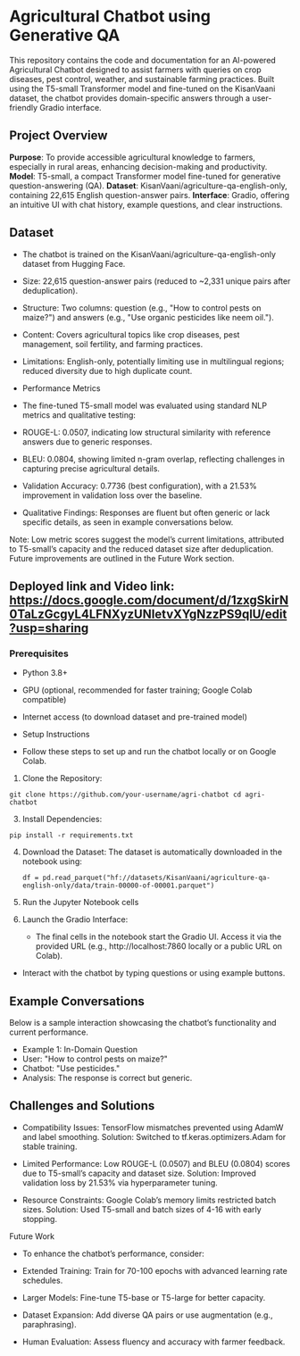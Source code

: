 # Agricultural Chatbot using Generative QA

This repository contains the code and documentation for an AI-powered Agricultural Chatbot designed to assist farmers with queries on crop diseases, pest control, weather, and sustainable farming practices. Built using the T5-small Transformer model and fine-tuned on the KisanVaani dataset, the chatbot provides domain-specific answers through a user-friendly Gradio interface.

## Project Overview

**Purpose**: To provide accessible agricultural knowledge to farmers, especially in rural areas, enhancing decision-making and productivity.
**Model**: T5-small, a compact Transformer model fine-tuned for generative question-answering (QA).
**Dataset**: KisanVaani/agriculture-qa-english-only, containing 22,615 English question-answer pairs.
**Interface**: Gradio, offering an intuitive UI with chat history, example questions, and clear instructions.

## Dataset

- The chatbot is trained on the KisanVaani/agriculture-qa-english-only dataset from Hugging Face.





- Size: 22,615 question-answer pairs (reduced to ~2,331 unique pairs after deduplication).



- Structure: Two columns: question (e.g., "How to control pests on maize?") and answers (e.g., "Use organic pesticides like neem oil.").



- Content: Covers agricultural topics like crop diseases, pest management, soil fertility, and farming practices.



- Limitations: English-only, potentially limiting use in multilingual regions; reduced diversity due to high duplicate count.

- Performance Metrics

- The fine-tuned T5-small model was evaluated using standard NLP metrics and qualitative testing:





- ROUGE-L: 0.0507, indicating low structural similarity with reference answers due to generic responses.



- BLEU: 0.0804, showing limited n-gram overlap, reflecting challenges in capturing precise agricultural details.



- Validation Accuracy: 0.7736 (best configuration), with a 21.53% improvement in validation loss over the baseline.



- Qualitative Findings: Responses are fluent but often generic or lack specific details, as seen in example conversations below.

Note: Low metric scores suggest the model’s current limitations, attributed to T5-small’s capacity and the reduced dataset size after deduplication. Future improvements are outlined in the Future Work section.

## Deployed link and Video link: https://docs.google.com/document/d/1zxgSkirN0TaLzGcgyL4LFNXyzUNIetvXYgNzzPS9qlU/edit?usp=sharing


### Prerequisites





- Python 3.8+



- GPU (optional, recommended for faster training; Google Colab compatible)



- Internet access (to download dataset and pre-trained model)

- Setup Instructions

- Follow these steps to set up and run the chatbot locally or on Google Colab.





1. Clone the Repository:
   
`git clone https://github.com/your-username/agri-chatbot
cd agri-chatbot
`

3. Install Dependencies:

 `pip install -r requirements.txt`

 
4. Download the Dataset: The dataset is automatically downloaded in the notebook using:

   `df = pd.read_parquet("hf://datasets/KisanVaani/agriculture-qa-english-only/data/train-00000-of-00001.parquet")`

5. Run the Jupyter Notebook cells
6. Launch the Gradio Interface:
   - The final cells in the notebook start the Gradio UI. Access it via the provided URL (e.g., http://localhost:7860 locally or a public URL on Colab).



- Interact with the chatbot by typing questions or using example buttons.

## Example Conversations

Below is a sample interaction showcasing the chatbot’s functionality and current performance.

- Example 1: In-Domain Question
- User: "How to control pests on maize?"
- Chatbot: "Use pesticides."
- Analysis: The response is correct but generic.

## Challenges and Solutions





- Compatibility Issues: TensorFlow mismatches prevented using AdamW and label smoothing. Solution: Switched to tf.keras.optimizers.Adam for stable training.



- Limited Performance: Low ROUGE-L (0.0507) and BLEU (0.0804) scores due to T5-small’s capacity and dataset size. Solution: Improved validation loss by 21.53% via hyperparameter tuning.



- Resource Constraints: Google Colab’s memory limits restricted batch sizes. Solution: Used T5-small and batch sizes of 4-16 with early stopping.

Future Work

- To enhance the chatbot’s performance, consider:





- Extended Training: Train for 70-100 epochs with advanced learning rate schedules.



- Larger Models: Fine-tune T5-base or T5-large for better capacity.



- Dataset Expansion: Add diverse QA pairs or use augmentation (e.g., paraphrasing).



- Human Evaluation: Assess fluency and accuracy with farmer feedback.


